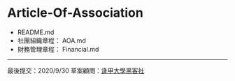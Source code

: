 # Article-Of-Association

- README.md
- 社團組織章程： AOA.md
- 財務管理章程： Financial.md



---
最後提交：2020/9/30
草案顧問：[逢甲大學黑客社](https://github.com/HackerSir/Articles-of-association)